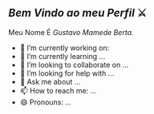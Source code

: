## *Bem Vindo ao meu Perfil* ⚔️

Meu Nome É _Gustavo Mamede Berta._

- 🔭 I’m currently working on:
- 🌱 I’m currently learning ...
- 👯 I’m looking to collaborate on ...
- 🤔 I’m looking for help with ...
- 💬 Ask me about ...
- 📫 How to reach me: ...
- 😄 Pronouns: ...
